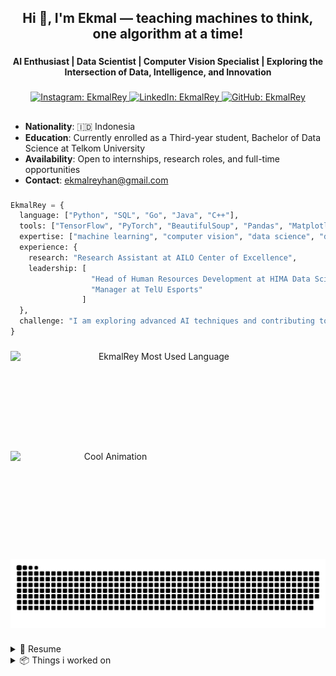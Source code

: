<h2 align="center">Hi 👋, I'm Ekmal — teaching machines to think, one algorithm at a time!</h2>

###

<h4 align="center">AI Enthusiast | Data Scientist | Computer Vision Specialist | Exploring the Intersection of Data, Intelligence, and Innovation</h4>

###

<div align="center">

  <a href="https://instagram.com/EkmalRey">
    <img src="https://img.shields.io/badge/Instagram-E4405F?style=for-the-badge&logo=instagram&logoColor=white" alt="Instagram: EkmalRey">
  </a>
  <a href="https://www.linkedin.com/in/ekmalrey/">
    <img src="https://img.shields.io/badge/LinkedIn-0077B5?style=for-the-badge&logo=linkedin&logoColor=white" alt="LinkedIn: EkmalRey">
  </a>
  <a href="https://github.com/EkmalRey">
    <img src="https://img.shields.io/badge/GitHub-100000?style=for-the-badge&logo=github&logoColor=white" alt="GitHub: EkmalRey">
  </a>

</div>

##

- **Nationality**: 🇮🇩 Indonesia
- **Education**: Currently enrolled as a Third-year student, Bachelor of Data Science at Telkom University
- **Availability**: Open to internships, research roles, and full-time opportunities
- **Contact**: [ekmalreyhan@gmail.com](mailto:ekmalreyhan@gmail.com)

###

```python
EkmalRey = {
  language: ["Python", "SQL", "Go", "Java", "C++"],
  tools: ["TensorFlow", "PyTorch", "BeautifulSoup", "Pandas", "Matplotlib", "Numpy", ],
  expertise: ["machine learning", "computer vision", "data science", "data analytics", "web scraping"],
  experience: {
    research: "Research Assistant at AILO Center of Excellence",
    leadership: [
                  "Head of Human Resources Development at HIMA Data Science Telkom University",
                  "Manager at TelU Esports"
                ]
  },
  challenge: "I am exploring advanced AI techniques and contributing to real-world data science projects!"
}
```

###

<div align="center" style="display: flex; flex-wrap: wrap; justify-content: space-between; align-items: center; gap: 10px;">
  <img 
    src="https://github-readme-stats.vercel.app/api/top-langs?username=ekmalrey&locale=en&layout=compact&card_width=400&langs_count=5&theme=transparent&hide_border=true" 
    height="150" 
    alt="EkmalRey Most Used Language" 
    style="flex: 1; min-width: 300px; max-width: 475px" 
  />
  <img 
    src="https://i.imgflip.com/9g1lz9.gif" 
    height="150" 
    alt="Cool Animation" 
    style="flex: 1; min-width: 300px; max-width: 320px" 
  />
</div>

###

<div align="center">
  <picture>
    <source 
      media="(prefers-color-scheme: dark)" 
      srcset="https://raw.githubusercontent.com/ekmalrey/ekmalrey/output/github-snake-dark.svg" 
    />
    <source 
      media="(prefers-color-scheme: light)" 
      srcset="https://raw.githubusercontent.com/ekmalrey/ekmalrey/output/github-snake.svg" 
    />
    <img 
      alt="github-snake" 
      src="https://raw.githubusercontent.com/ekmalrey/ekmalrey/output/github-snake.svg" 
      style="max-width: 100%; height: auto;" 
    />
  </picture>
</div>


###

<details>
  <summary>📃 Resume</summary>
</details>

<details>
  <summary>📦 Things i worked on </summary>
</details>
